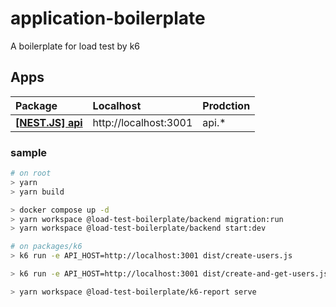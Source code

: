 # application-boilerplate

A boilerplate for load test by k6

## Apps

| Package                                 | Localhost             | Prodction |
| :-------------------------------------- | :-------------------- | :-------- |
| **[[NEST.JS] api](./packages/backend)** | http://localhost:3001 | api.\*    |

### sample

```bash
# on root
> yarn
> yarn build

> docker compose up -d
> yarn workspace @load-test-boilerplate/backend migration:run
> yarn workspace @load-test-boilerplate/backend start:dev

# on packages/k6
> k6 run -e API_HOST=http://localhost:3001 dist/create-users.js

> k6 run -e API_HOST=http://localhost:3001 dist/create-and-get-users.js

> yarn workspace @load-test-boilerplate/k6-report serve
```
